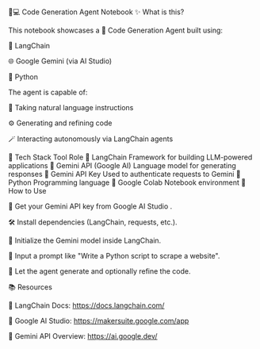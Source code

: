 🧠💻 Code Generation Agent Notebook
✨ What is this?

This notebook showcases a 🤖 Code Generation Agent built using:

🔗 LangChain

🌐 Google Gemini (via AI Studio)

🐍 Python

The agent is capable of:

🧾 Taking natural language instructions

⚙️ Generating and refining code

🪄 Interacting autonomously via LangChain agents

🔧 Tech Stack
Tool	Role
🤖 LangChain	Framework for building LLM-powered applications
🧠 Gemini API (Google AI)	Language model for generating responses
🔑 Gemini API Key	Used to authenticate requests to Gemini
🐍 Python	Programming language
📓 Google Colab	Notebook environment
🔑 How to Use

🧪 Get your Gemini API key from Google AI Studio
.

🛠️ Install dependencies (LangChain, requests, etc.).

🧠 Initialize the Gemini model inside LangChain.

💬 Input a prompt like "Write a Python script to scrape a website".

🚀 Let the agent generate and optionally refine the code.

📚 Resources

📘 LangChain Docs: https://docs.langchain.com/

🔐 Google AI Studio: https://makersuite.google.com/app

🧠 Gemini API Overview: https://ai.google.dev/
